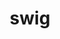 ---
title: "swig"
layout: cache
categories: [package, develop-2024-02-25]
meta: {"versions": ["4.0.2-fortran", "4.1.1"], "compilers": ["cce@=15.0.1", "gcc@=10.3.0", "gcc@=11.1.0", "gcc@=11.4.0", "gcc@=9.4.0", "oneapi@=2024.0.0"], "oss": ["rhel8", "sle_hpc15", "ubuntu20.04", "ubuntu22.04"], "platforms": ["linux"], "targets": ["neoverse_v1", "neoverse_v2", "ppc64le", "x86_64_v3", "x86_64_v4", "zen4"], "stacks": ["data-vis-sdk", "e4s", "e4s-cray-rhel", "e4s-cray-sles", "e4s-neoverse-v2", "e4s-neoverse_v1", "e4s-oneapi", "e4s-power", "ml-linux-x86_64-cpu", "ml-linux-x86_64-cuda", "ml-linux-x86_64-rocm", "root"], "num_specs": 15, "num_specs_by_stack": {"e4s-cray-rhel": 2, "root": 15, "e4s-cray-sles": 2, "e4s-neoverse_v1": 2, "e4s-power": 2, "data-vis-sdk": 1, "e4s": 2, "e4s-neoverse-v2": 2, "ml-linux-x86_64-cuda": 1, "ml-linux-x86_64-cpu": 1, "ml-linux-x86_64-rocm": 1, "e4s-oneapi": 1}}
spec_details: [{"hash": "xytx7cfzr3rifqvqkzkovq3gl2rbzxew", "compiler": "cce@=15.0.1", "versions": ["4.1.1"], "os": "rhel8", "platform": "linux", "target": "zen4", "variants": ["build_system=autotools"], "stacks": ["e4s-cray-rhel", "root"], "size": "-", "tarball": "https://binaries.spack.io/releases/develop-2024-02-25/build_cache/linux-rhel8-zen4/cce-15.0.1/swig-4.1.1/linux-rhel8-zen4-cce-15.0.1-swig-4.1.1-xytx7cfzr3rifqvqkzkovq3gl2rbzxew.spack"}, {"hash": "27fauh7wmvmy6zsnbidc55rls4e3uyek", "compiler": "cce@=15.0.1", "versions": ["4.0.2-fortran"], "os": "rhel8", "platform": "linux", "target": "zen4", "variants": ["build_system=autotools"], "stacks": ["e4s-cray-rhel", "root"], "size": "-", "tarball": "https://binaries.spack.io/releases/develop-2024-02-25/build_cache/linux-rhel8-zen4/cce-15.0.1/swig-4.0.2-fortran/linux-rhel8-zen4-cce-15.0.1-swig-4.0.2-fortran-27fauh7wmvmy6zsnbidc55rls4e3uyek.spack"}, {"hash": "rdqd7qmkv7boymt5vgrktu576lhy6n2o", "compiler": "gcc@=10.3.0", "versions": ["4.1.1"], "os": "sle_hpc15", "platform": "linux", "target": "x86_64_v4", "variants": ["build_system=autotools"], "stacks": ["e4s-cray-sles", "root"], "size": "-", "tarball": "https://binaries.spack.io/releases/develop-2024-02-25/build_cache/linux-sle_hpc15-x86_64_v4/gcc-10.3.0/swig-4.1.1/linux-sle_hpc15-x86_64_v4-gcc-10.3.0-swig-4.1.1-rdqd7qmkv7boymt5vgrktu576lhy6n2o.spack"}, {"hash": "lbtm26ek6mc42m2cwehcr5rp4zps3l27", "compiler": "gcc@=10.3.0", "versions": ["4.0.2-fortran"], "os": "sle_hpc15", "platform": "linux", "target": "x86_64_v4", "variants": ["build_system=autotools"], "stacks": ["e4s-cray-sles", "root"], "size": "-", "tarball": "https://binaries.spack.io/releases/develop-2024-02-25/build_cache/linux-sle_hpc15-x86_64_v4/gcc-10.3.0/swig-4.0.2-fortran/linux-sle_hpc15-x86_64_v4-gcc-10.3.0-swig-4.0.2-fortran-lbtm26ek6mc42m2cwehcr5rp4zps3l27.spack"}, {"hash": "qsvb5rma4jynxrwdmrxg7ycfkl37enwx", "compiler": "gcc@=11.4.0", "versions": ["4.1.1"], "os": "ubuntu20.04", "platform": "linux", "target": "neoverse_v1", "variants": ["build_system=autotools"], "stacks": ["root", "e4s-neoverse_v1"], "size": "-", "tarball": "https://binaries.spack.io/releases/develop-2024-02-25/build_cache/linux-ubuntu20.04-neoverse_v1/gcc-11.4.0/swig-4.1.1/linux-ubuntu20.04-neoverse_v1-gcc-11.4.0-swig-4.1.1-qsvb5rma4jynxrwdmrxg7ycfkl37enwx.spack"}, {"hash": "wfatzxwxua4gxmwzndegjjuy7w63s32h", "compiler": "gcc@=11.4.0", "versions": ["4.0.2-fortran"], "os": "ubuntu20.04", "platform": "linux", "target": "neoverse_v1", "variants": ["build_system=autotools"], "stacks": ["root", "e4s-neoverse_v1"], "size": "-", "tarball": "https://binaries.spack.io/releases/develop-2024-02-25/build_cache/linux-ubuntu20.04-neoverse_v1/gcc-11.4.0/swig-4.0.2-fortran/linux-ubuntu20.04-neoverse_v1-gcc-11.4.0-swig-4.0.2-fortran-wfatzxwxua4gxmwzndegjjuy7w63s32h.spack"}, {"hash": "zyi6kz3a3ngjdi4mubhcyt7bkz6anrpv", "compiler": "gcc@=9.4.0", "versions": ["4.1.1"], "os": "ubuntu20.04", "platform": "linux", "target": "ppc64le", "variants": ["build_system=autotools"], "stacks": ["e4s-power", "root"], "size": "-", "tarball": "https://binaries.spack.io/releases/develop-2024-02-25/build_cache/linux-ubuntu20.04-ppc64le/gcc-9.4.0/swig-4.1.1/linux-ubuntu20.04-ppc64le-gcc-9.4.0-swig-4.1.1-zyi6kz3a3ngjdi4mubhcyt7bkz6anrpv.spack"}, {"hash": "nclhr3vqwoi3r5ph7hjvfc3oeu5nloqj", "compiler": "gcc@=9.4.0", "versions": ["4.0.2-fortran"], "os": "ubuntu20.04", "platform": "linux", "target": "ppc64le", "variants": ["build_system=autotools"], "stacks": ["e4s-power", "root"], "size": "-", "tarball": "https://binaries.spack.io/releases/develop-2024-02-25/build_cache/linux-ubuntu20.04-ppc64le/gcc-9.4.0/swig-4.0.2-fortran/linux-ubuntu20.04-ppc64le-gcc-9.4.0-swig-4.0.2-fortran-nclhr3vqwoi3r5ph7hjvfc3oeu5nloqj.spack"}, {"hash": "bipu6rlpzy5jl4cc4bpmojplnuudcgtt", "compiler": "gcc@=11.1.0", "versions": ["4.1.1"], "os": "ubuntu20.04", "platform": "linux", "target": "x86_64_v3", "variants": ["build_system=autotools"], "stacks": ["data-vis-sdk", "root"], "size": "-", "tarball": "https://binaries.spack.io/releases/develop-2024-02-25/build_cache/linux-ubuntu20.04-x86_64_v3/gcc-11.1.0/swig-4.1.1/linux-ubuntu20.04-x86_64_v3-gcc-11.1.0-swig-4.1.1-bipu6rlpzy5jl4cc4bpmojplnuudcgtt.spack"}, {"hash": "afo2qpptjrwqwy6s5phxfmjwcesu72rm", "compiler": "gcc@=11.4.0", "versions": ["4.1.1"], "os": "ubuntu20.04", "platform": "linux", "target": "x86_64_v3", "variants": ["build_system=autotools"], "stacks": ["e4s", "root"], "size": "-", "tarball": "https://binaries.spack.io/releases/develop-2024-02-25/build_cache/linux-ubuntu20.04-x86_64_v3/gcc-11.4.0/swig-4.1.1/linux-ubuntu20.04-x86_64_v3-gcc-11.4.0-swig-4.1.1-afo2qpptjrwqwy6s5phxfmjwcesu72rm.spack"}, {"hash": "mm3ftyf5fe64q6r5dcavgpqy2x3nkee6", "compiler": "gcc@=11.4.0", "versions": ["4.0.2-fortran"], "os": "ubuntu20.04", "platform": "linux", "target": "x86_64_v3", "variants": ["build_system=autotools"], "stacks": ["e4s", "root"], "size": "-", "tarball": "https://binaries.spack.io/releases/develop-2024-02-25/build_cache/linux-ubuntu20.04-x86_64_v3/gcc-11.4.0/swig-4.0.2-fortran/linux-ubuntu20.04-x86_64_v3-gcc-11.4.0-swig-4.0.2-fortran-mm3ftyf5fe64q6r5dcavgpqy2x3nkee6.spack"}, {"hash": "m2wtbrbqnqvfecroc6yjapj6va2xzbop", "compiler": "gcc@=11.4.0", "versions": ["4.1.1"], "os": "ubuntu22.04", "platform": "linux", "target": "neoverse_v2", "variants": ["build_system=autotools"], "stacks": ["e4s-neoverse-v2", "root"], "size": "-", "tarball": "https://binaries.spack.io/releases/develop-2024-02-25/build_cache/linux-ubuntu22.04-neoverse_v2/gcc-11.4.0/swig-4.1.1/linux-ubuntu22.04-neoverse_v2-gcc-11.4.0-swig-4.1.1-m2wtbrbqnqvfecroc6yjapj6va2xzbop.spack"}, {"hash": "l4ovxmp527awqeofgf4osq2ddtaxhaiw", "compiler": "gcc@=11.4.0", "versions": ["4.0.2-fortran"], "os": "ubuntu22.04", "platform": "linux", "target": "neoverse_v2", "variants": ["build_system=autotools"], "stacks": ["e4s-neoverse-v2", "root"], "size": "-", "tarball": "https://binaries.spack.io/releases/develop-2024-02-25/build_cache/linux-ubuntu22.04-neoverse_v2/gcc-11.4.0/swig-4.0.2-fortran/linux-ubuntu22.04-neoverse_v2-gcc-11.4.0-swig-4.0.2-fortran-l4ovxmp527awqeofgf4osq2ddtaxhaiw.spack"}, {"hash": "chmtmom7ejyvj7vufagxtlebannsxsrg", "compiler": "gcc@=11.4.0", "versions": ["4.0.2-fortran"], "os": "ubuntu22.04", "platform": "linux", "target": "x86_64_v3", "variants": ["build_system=autotools"], "stacks": ["ml-linux-x86_64-cuda", "ml-linux-x86_64-cpu", "root", "ml-linux-x86_64-rocm"], "size": "-", "tarball": "https://binaries.spack.io/releases/develop-2024-02-25/build_cache/linux-ubuntu22.04-x86_64_v3/gcc-11.4.0/swig-4.0.2-fortran/linux-ubuntu22.04-x86_64_v3-gcc-11.4.0-swig-4.0.2-fortran-chmtmom7ejyvj7vufagxtlebannsxsrg.spack"}, {"hash": "inasa46coo4dsd7zcghdl6zvtpoaagzl", "compiler": "oneapi@=2024.0.0", "versions": ["4.1.1"], "os": "ubuntu22.04", "platform": "linux", "target": "x86_64_v3", "variants": ["build_system=autotools"], "stacks": ["root", "e4s-oneapi"], "size": "-", "tarball": "https://binaries.spack.io/releases/develop-2024-02-25/build_cache/linux-ubuntu22.04-x86_64_v3/oneapi-2024.0.0/swig-4.1.1/linux-ubuntu22.04-x86_64_v3-oneapi-2024.0.0-swig-4.1.1-inasa46coo4dsd7zcghdl6zvtpoaagzl.spack"}]
---